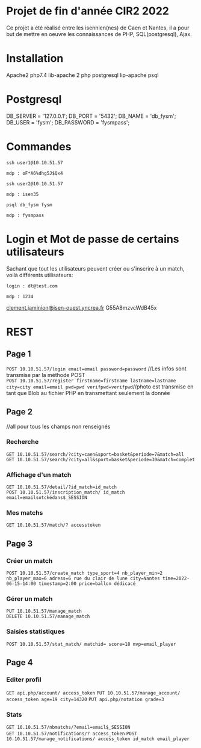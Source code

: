 # Projet de fin d'année CIR2 2022
Ce projet a été réalisé entre les isennien(nes) de Caen et Nantes, il a pour but de mettre en oeuvre les connaissances de PHP, SQL(postgresql), Ajax.

# Installation
Apache2
php7.4
lib-apache 2 php
postgresql
lip-apache psql

# Postgresql
DB_SERVER = '127.0.0.1';
DB_PORT = '5432';
DB_NAME = 'db_fysm';
DB_USER = 'fysm';
DB_PASSWORD = 'fysmpass';

# Commandes
```
ssh user1@10.10.51.57

mdp : oF*A6%dhg5J$Qx4
```
```
ssh user2@10.10.51.57

mdp : isen35
```
```
psql db_fysm fysm

mdp : fysmpass
```

# Login et Mot de passe de certains utilisateurs
Sachant que tout les utilisateurs peuvent créer ou s'inscrire à un match, voilà différents utilisateurs:

```
login : dt@test.com

mdp : 1234
```














clement.jaminion@isen-ouest.yncrea.fr
G55A8mzvcWdB45x
# REST
## Page 1
``POST 10.10.51.57/login email=email password=password`` //Les infos sont transmise par la méthode POST <br>
``POST 10.10.51.57/register firstname=firstname lastname=lastname city=city email=email pwd=pwd verifpwd=verifpwd``//photo est transmise en tant que Blob au fichier PHP en transmettant seulement la donnée

## Page 2
//all pour tous les champs non renseignés
### Recherche
``GET 10.10.51.57/search/?city=caen&sport=basket&periode=7&match=all``<br>
``GET 10.10.51.57/search/?city=all&sport=basket&periode=30&match=complet``
### Affichage d'un match
``GET 10.10.51.57/detail/?id_match=id_match``<br>
``POST 10.10.51.57/inscription_match/ id_match email=emailsotckédans$_SESSION``
### Mes matchs
``GET 10.10.51.57/match/? accesstoken``

## Page 3
### Créer un match<br>
``POST 10.10.51.57/create_match type_sport=4 nb_player_min=2 nb_player_max=6 adress=6 rue du clair de lune city=Nantes time=2022-06-15-14:00 timestamp=2:00 price=ballon dédicacé``
### Gérer un match
``PUT 10.10.51.57/manage_match``<br>
``DELETE 10.10.51.57/manage_match``<br>
### Saisies statistiques<br>
``POST 10.10.51.57/stat_match/ matchid= score=18 mvp=email_player``

## Page 4
### Editer profil
``GET api.php/account/ access_token``
``PUT 10.10.51.57/manage_account/ access_token age=19 city=14320``
``PUT api.php/notation grade=3``
### Stats
``GET 10.10.51.57/nbmatchs/?email=email$_SESSION``<br>
``GET 10.10.51.57/notifications/? access_token``
``POST 10.10.51.57/manage_notifications/ access_token id_match email_player ``


